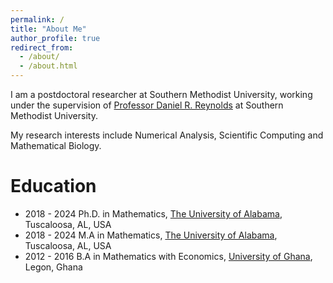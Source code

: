 ```yaml
---
permalink: /
title: "About Me"
author_profile: true
redirect_from: 
  - /about/
  - /about.html
---
```


I am a postdoctoral researcher at Southern Methodist University, working under the supervision of [Professor Daniel R. Reynolds](https://drreynolds.github.io) at Southern Methodist University.

My research interests include Numerical Analysis, Scientific Computing and Mathematical Biology.

Education
======
* 2018 - 2024 Ph.D. in Mathematics, [The University of Alabama](https://www.ua.edu/), Tuscaloosa, AL, USA
* 2018 - 2024 M.A in Mathematics, [The University of Alabama](https://www.ua.edu/), Tuscaloosa, AL, USA
* 2012 - 2016 B.A in Mathematics with Economics, [University of Ghana](https://www.ug.edu.gh/), Legon, Ghana

